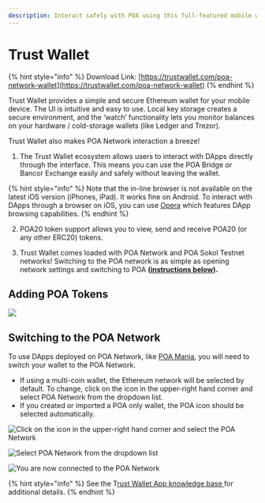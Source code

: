 ```yaml
---
description: Interact safely with POA using this full-featured mobile wallet
---
```


# Trust Wallet

{% hint style="info" %}
Download Link: [https://trustwallet.com/poa-network-wallet](https://trustwallet.com/poa-network-wallet)
{% endhint %}

Trust Wallet provides a simple and secure Ethereum wallet for your mobile device. The UI is intuitive and easy to use. Local key storage creates a secure environment, and the ‘watch’ functionality lets you monitor balances on your hardware / cold-storage wallets \(like Ledger and Trezor\).

Trust Wallet also makes POA Network interaction a breeze!

1. The Trust Wallet ecosystem allows users to interact with DApps directly through the interface. This means you can use the POA Bridge or Bancor Exchange easily and safely without leaving the wallet.  

{% hint style="info" %}
Note that the in-line browser is not available on the latest iOS version \(iPhones, iPad\). It works fine on Android. To interact with DApps through a browser on iOS, you can use [Opera](https://apps.apple.com/us/app/opera-touch-web-browser/id1411869974) which features DApp browsing capabilities.
{% endhint %}

2. POA20 token support allows you to view, send and receive POA20 \(or any other ERC20\) tokens.

3. Trust Wallet comes loaded with POA Network and POA Sokol Testnet networks! Switching to the POA network is as simple as opening network settings and switching to POA **\(**[**instructions below**](trust-wallet.md#switching-to-the-poa-network)**\).** 

## **Adding POA Tokens**

![](../../.gitbook/assets/trust1-2.png)

## **Switching to the POA Network**

To use DApps deployed on POA Network, like [POA Mania](https://www.poamania.com/), you will need to switch your wallet to the POA Network. 

* If using a multi-coin wallet, the Ethereum network will be selected by default. To change, click on the icon in the upper-right hand corner and select POA Network from the dropdown list.
* If you created or imported a POA only wallet, the POA icon should be selected automatically.

![Click on the icon in the upper-right hand corner and select the POA Network](../../.gitbook/assets/poamania-1.png)

![Select POA Network from the dropdown list](../../.gitbook/assets/poamania-2.png)

![You are now connected to the POA Network](../../.gitbook/assets/poamania-3.png)

{% hint style="info" %}
See the T[rust Wallet App knowledge base ](https://community.trustwallet.com/)for additional details.
{% endhint %}



